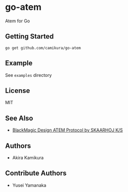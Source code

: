 # go-atem

 Atem for Go

## Getting Started

    go get github.com/camikura/go-atem

## Example

See `examples` directory

## License

MIT

## See Also

* [BlackMagic Design ATEM Protocol by SKAARHOJ K/S](https://www.skaarhoj.com/fileadmin/BMDPROTOCOL.html)

## Authors

* Akira Kamikura

## Contribute Authors

* Yusei Yamanaka
